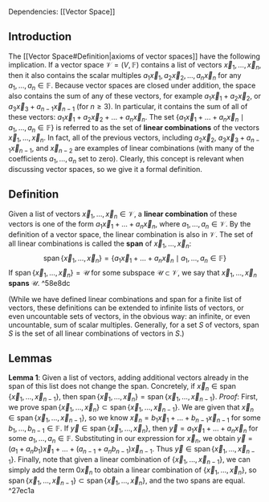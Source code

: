 Dependencies: [[Vector Space]]
## Introduction
The [[Vector Space#Definition|axioms of vector spaces]] have the following implication. If a vector space $\mathcal V = (V, \mathbb F)$ contains a list of vectors $\vec x_1, \dots, \vec x_n$, then it also contains the scalar multiples $a_1 \vec x_1, a_2\vec x_2, \dots, a_n\vec x_n$ for any $a_1, \dots, a_n\in\mathbb F$. Because vector spaces are closed under addition, the space also contains the sum of any of these vectors, for example $a_1\vec x_1 + a_2\vec x_2$, or $a_3\vec x_3 + a_{n-1}\vec x_{n-1}$ (for $n \geq 3$). In particular, it contains the sum of all of these vectors: $a_1\vec x_1 + a_2\vec x_2 + \dots + a_n\vec x_n$. The set $\{a_1 \vec x_1 + \dots + a_n\vec x_n\mid a_1, \dots, a_n\in\mathbb F\}$ is referred to as the set of **linear combinations** of the vectors $\vec x_1, \dots, \vec x_n$. In fact, all of the previous vectors, including $a_2\vec x_2$, $a_3\vec x_3 + a_{n-1}\vec x_{n-1}$, and $\vec x_{n-2}$ are examples of linear combinations (with many of the coefficients $a_1, \dots, a_n$ set to zero). Clearly, this concept is relevant when discussing vector spaces, so we give it a formal definition.

## Definition
Given a list of vectors $\vec x_1, \dots, \vec x_n\in\mathcal V$, a **linear combination** of these vectors is one of the form $a_1\vec x_1 + \dots + a_n\vec x_n$, where $a_1, \dots, a_n\in\mathcal V$. By the definition of a vector space, the linear combination is also in $\mathcal V$. The set of all linear combinations is called the **span** of $\vec x_1, \dots, \vec x_n$:$$\operatorname{span}\{\vec x_1, \dots, \vec x_n\} = \{a_1\vec x_1 + \dots + a_n\vec x_n \mid a_1, \dots, a_n\in\mathbb F\}$$If $\operatorname{span}\{\vec x_1, \dots, \vec x_n\} = \mathcal U$ for some subspace $\mathcal U\subset \mathcal V$, we say that $\vec x_1, \dots, \vec x_n$ **spans** $\mathcal U$. ^58e8dc

(While we have defined linear combinations and span for a finite list of vectors, these definitions can be extended to infinite lists of vectors, or even uncountable sets of vectors, in the obvious way: an infinite, or even uncountable, sum of scalar multiples. Generally, for a set $S$ of vectors, $\operatorname{span} S$ is the set of all linear combinations of vectors in $S$.)

## Lemmas
**Lemma 1**: Given a list of vectors, adding additional vectors already in the span of this list does not change the span. Concretely, if $\vec x_n \in\operatorname{span}\{\vec x_1, \dots, \vec x_{n-1}\}$, then $\operatorname{span}\{\vec x_1, \dots, \vec x_n\} = \operatorname{span}\{\vec x_1, \dots, \vec x_{n-1}\}$. 
*Proof*: First, we prove $\operatorname{span}\{\vec x_1, \dots, \vec x_n\} \subset \operatorname{span}\{\vec x_1, \dots, \vec x_{n-1}\}$. We are given that $\vec x_n \in\operatorname{span}\{\vec x_1, \dots, \vec x_{n-1}\}$, so we know $\vec x_n = b_1 \vec x_1 + \dots + b_{n-1}\vec x_{n-1}$ for some $b_1, \dots, b_{n-1}\in\mathbb F$. If $\vec y \in\operatorname{span}\{\vec x_1, \dots, \vec x_n\}$, then $\vec y = a_1 \vec x_1 + \dots + a_n\vec x_n$ for some $a_1, \dots, a_n\in\mathbb F$. Substituting in our expression for $\vec x_n$, we obtain $\vec y = (a_1 + a_nb_1)\vec x_1 + \dots + (a_{n-1} + a_nb_{n-1})\vec x_{n-1}$. Thus $\vec y\in\operatorname{span}\{\vec x_1, \dots, \vec x_{n-1}\}$.
Finally, note that given a linear combination of $\{\vec x_1, \dots, \vec x_{n-1}\}$, we can simply add the term $0\vec x_n$ to obtain a linear combination of $\{\vec x_1, \dots, \vec x_n\}$, so $\operatorname{span}\{\vec x_1, \dots, \vec x_{n-1}\} \subset \operatorname{span}\{\vec x_1, \dots, \vec x_n\}$, and the two spans are equal. ^27ec1a